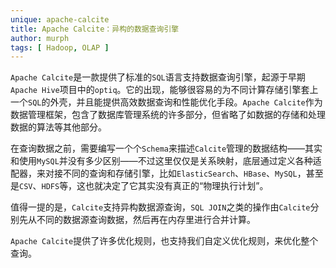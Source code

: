 ```yaml
---
unique: apache-calcite
title: Apache Calcite：异构的数据查询引擎
author: murph
tags: [ Hadoop, OLAP ]
---
```


`Apache Calcite`是一款提供了标准的`SQL`语言支持数据查询引擎，起源于早期`Apache Hive`项目中的`optiq`。它的出现，能够很容易的为不同计算存储引擎套上一个`SQL`的外壳，并且能提供高效数据查询和性能优化手段。`Apache Calcite`作为数据管理框架，包含了数据库管理系统的许多部分，但省略了如数据的存储和处理数据的算法等其他部分。

<!-- more -->

在查询数据之前，需要编写一个个`Schema`来描述`Calcite`管理的数据结构——其实和使用`MySQL`并没有多少区别——不过这里仅仅是关系映射，底层通过定义各种适配器，来对接不同的查询和存储引擎，比如`ElasticSearch`、`HBase`、`MySQL`，甚至是`CSV`、`HDFS`等，这也就决定了它其实没有真正的“物理执行计划”。

值得一提的是，`Calcite`支持异构数据源查询，`SQL JOIN`之类的操作由`Calcite`分别先从不同的数据源查询数据，然后再在内存里进行合并计算。

`Apache Calcite`提供了许多优化规则，也支持我们自定义优化规则，来优化整个查询。